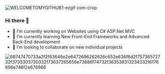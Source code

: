 
![WELCOMETOMYGITHUB1-ezgif com-crop](https://github.com/Gustavo020sp/Gustavo020sp/assets/111130726/7de04624-50a3-4c99-9439-0fb9b7e9414c)


### Hi there 👋
- 🔭 I’m currently working on Websites using C# ASP.Net MVC 
- 🌱 I’m currently learning New Front-End Frameworks and Advanced Back-End development
- 👯 I’m looking to collaborate on new individual projects

 ![68747470733a2f2f63646e2e6472696262626c652e636f6d2f75736572732f3733303730332f73637265656e73686f74732f363538313234332f6176656e746f2e676966](https://github.com/Gustavo020sp/Gustavo020sp/assets/111130726/0e1b9ed8-aa45-4d72-b8ab-457f5928af9c)


<!--
**Gustavo020sp/Gustavo020sp** is a ✨ _special_ ✨ repository because its `README.md` (this file) appears on your GitHub profile.

Here are some ideas to get you started:

- 🔭 I’m currently working on ...
- 🌱 I’m currently learning ...
- 👯 I’m looking to collaborate on ...
- 🤔 I’m looking for help with ...
- 💬 Ask me about ...
- 📫 How to reach me: ...
- 😄 Pronouns: ...
- ⚡ Fun fact: ...
-->
